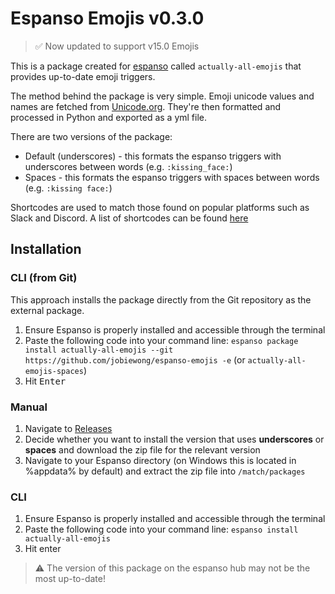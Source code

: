 # Espanso Emojis v0.3.0

> ✅ Now updated to support v15.0 Emojis

This is a package created for [espanso](https://espanso.org/) called `actually-all-emojis` that provides up-to-date emoji triggers.

The method behind the package is very simple. Emoji unicode values and names are fetched from [Unicode.org](https://unicode.org/emoji/charts/full-emoji-list.html). They're then formatted and processed in Python and exported as a yml file.

There are two versions of the package:

- Default (underscores) - this formats the espanso triggers with underscores between words (e.g. `:kissing_face:`)
- Spaces - this formats the espanso triggers with spaces between words (e.g. `:kissing face:`)

Shortcodes are used to match those found on popular platforms such as Slack and Discord. A list of shortcodes can be found [here](https://listemoji.com/cheat-sheet)

## Installation

### CLI (from Git)

This approach installs the package directly from the Git repository as the external package.

1. Ensure Espanso is properly installed and accessible through the terminal
2. Paste the following code into your command line: `espanso package install actually-all-emojis --git https://github.com/jobiewong/espanso-emojis -e` (or `actually-all-emojis-spaces`)
3. Hit <kbd>Enter</kbd>

### Manual

1. Navigate to [Releases](https://github.com/jobiewong/espanso-emojis/releases/tag/espanso)
2. Decide whether you want to install the version that uses **underscores** or **spaces** and download the zip file for the relevant version
3. Navigate to your Espanso directory (on Windows this is located in %appdata% by default) and extract the zip file into `/match/packages`

### CLI
1. Ensure Espanso is properly installed and accessible through the terminal
2. Paste the following code into your command line: `espanso install actually-all-emojis`
3. Hit enter
> ⚠️ The version of this package on the espanso hub may not be the most up-to-date!
